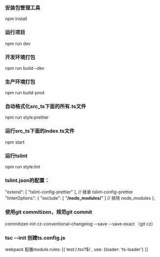 ### 安装包管理工具
npm install

### 运行项目
npm run dev

### 开发环境打包
npm run build--dev

### 生产环境打包
npm run build-prod

### 自动格式化src_ts下面的所有.ts文件
npm run style:prettier

### 运行src_ts下面的index.ts文件
npm start

### 运行tslint
npm run style:lint
### tslint.json的配置：
"extend": [ "tslint-config-prettier" ], // 继承 tslint-config-prettier
"linterOptions": {
        "exclude": [ "**/node_modules/**" ]  // 排除 node_modules
    },

### 使用git commitizen，规范git commit
commitizen init cz-conventional-changelog --save --save-exact （git cz）


### tsc --init 创建ts.config.js
webpack 配置module.rules: [{ test:/\.tsx?$/ , use: {loader: 'ts-loader'} }]

